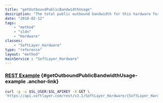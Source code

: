 ```yaml
---
title: "getOutboundPublicBandwidthUsage"
description: "The total public outbound bandwidth for this hardware for the current billing cycle."
date: "2018-02-12"
tags:
    - "method"
    - "sldn"
    - "Hardware"
classes:
    - "SoftLayer_Hardware"
type: "reference"
layout: "method"
mainService : "SoftLayer_Hardware"
---
```


### [REST Example](#getOutboundPublicBandwidthUsage-example) <a href="/article/rest/"><i class="fas fa-question"></i></a> {#getOutboundPublicBandwidthUsage-example .anchor-link} 
```bash
curl -g -u $SL_USER:$SL_APIKEY -X GET \
'https://api.softlayer.com/rest/v3.1/SoftLayer_Hardware/{SoftLayer_HardwareID}/getOutboundPublicBandwidthUsage'
```
